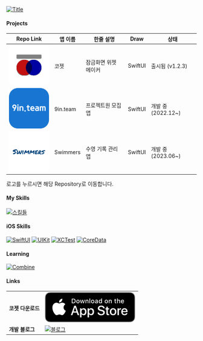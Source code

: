 
[![Title](https://capsule-render.vercel.app/api?type=waving&color=0:f20c08,50:fe9625,100:c052d9&height=250&section=header&text=HeonJin%20Ha&fontColor=FFFFFF&fontSize=90&animation=fadeIn&fontAlignY=38&desc=iOS%20App%20Developer&descAlignY=60&descAlign=67)](#)

#### Projects
| Repo Link | 앱 이름          | 한줄 설명       | Draw       | 상태 |
|------|----------------------|--------------------|-------------------|-----|
| [![코젯](assets/koget.svg)](https://github.com/heonha/koget-ios)    |  코젯 | 잠금화면 위젯 메이커 | SwiftUI  | 출시됨 (v1.2.3) |
| [![구인팀](assets/nineInteam.svg)](https://github.com/9in-team/iOS) | 9in.team    | 프로젝트원 모집 앱 | SwiftUI | 개발 중 (2022.12~) |
| [![스위머즈](assets/swimmers.svg)](https://github.com/heonha/swimmers-ios)    | Swimmers    |   수영 기록 관리 앱  | SwiftUI  | 개발 중 (2023.06~) |

로고를 누르시면 해당 Repository로 이동합니다.

#### My Skills

[![스킬들](https://skillicons.dev/icons?i=swift,bash,aws,firebase,figma)](#)

#### iOS Skills
[![SwiftUI](https://img.shields.io/badge/SwiftUI-0f4cd4.svg?style=for-the-badge&logo=swift&logoColor=white)](#)
[![UIKit](https://img.shields.io/badge/UIKit-ffcb2f.svg?style=for-the-badge&logo=swift&logoColor=white)](#)
[![XCTest](https://img.shields.io/badge/XCTest-2a974c.svg?style=for-the-badge&logo=swift&logoColor=white)](#)
[![CoreData](https://img.shields.io/badge/Coredata-2683c9.svg?style=for-the-badge&logo=swift&logoColor=white)](#)

#### Learning
[![Combine](https://img.shields.io/badge/Combine-ff6c37.svg?style=for-the-badge&logo=swift&logoColor=white)](#)


#### Links
|  |  |      
|------|----------------------|
|  **코젯 다운로드**   |  [![블로그](assets/downloadToAppstore.svg)](https://apple.co/3SZORzd)
|  **개발 블로그**   |  [![블로그](https://img.shields.io/badge/heon.dev-white?style=for-the-badge&logo=tistory&logoColor=e24c34)](https://www.heon.dev)
